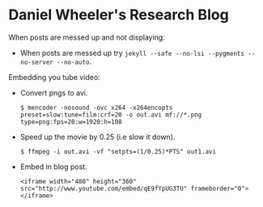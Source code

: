 # Daniel Wheeler's Research Blog

When posts are messed up and not displaying:

 * When posts are messed up try `jekyll --safe --no-lsi --pygments --no-server --no-auto`.

Embedding you tube video:

 * Convert pngs to avi.
 
    `$ mencoder -nosound -ovc x264 -x264encopts preset=slow:tune=film:crf=20 -o out.avi mf://*.png type=png:fps=20:w=1920:h=108`
    
 * Speed up the movie by 0.25 (i.e slow it down).
 
    `$ ffmpeg -i out.avi -vf "setpts=(1/0.25)*PTS" out1.avi`
    
 * Embed in blog post.
 
    `<iframe width="480" height="360" src="http://www.youtube.com/embed/qE9fYpUG3TU" frameborder="0"> </iframe>`

